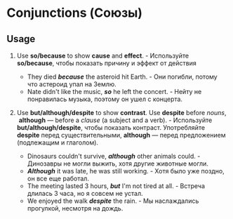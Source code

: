 
# Conjunctions (Союзы)

## Usage

1) Use **so/because** to show **cause** and **effect**. - Используйте **so/because**, чтобы показать причину и эффект от действия

	- They died **_because_** the asteroid hit Earth.  - Они погибли, потому что астероид упал на Землю.
	- Nate didn't like the music, **_so_** he left the concert. - Нейту не понравилась музыка, поэтому он ушел с концерта.

2) Use **but/although/despite** to show **contrast**. Use **despite** before _nouns_, **although** — before a _clause_ (a subject and a verb). - Используйте **but/although/despite**, чтобы показать контраст. Употребляйте **despite** перед существительными, **although** — перед предложением (подлежащим и глаголом).

	- Dinosaurs couldn't survive, **_although_** other animals could.  - Динозавры не могли выжить, хотя другие животные могли.
	- **_Although_** it was late, he was still working.  - Хотя было уже поздно, он все еще работал.
	- The meeting lasted 3 hours, **_but_** I'm not tired at all.  - Встреча длилась 3 часа, но я совсем не устал.
	- We enjoyed the walk **_despite_** the rain. - Мы наслаждались прогулкой, несмотря на дождь.


